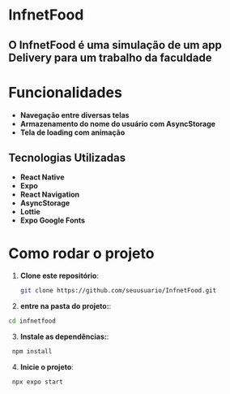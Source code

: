 # InfnetFood

## O InfnetFood é uma simulação de um app Delivery para um trabalho da faculdade

# Funcionalidades

- **Navegação entre diversas telas**
- **Armazenamento do nome do usuário com AsyncStorage**
- **Tela de loading com animação**


## Tecnologias Utilizadas

- **React Native**
- **Expo**
- **React Navigation**
- **AsyncStorage**
- **Lottie**
- **Expo Google Fonts**

# Como rodar o projeto

1. **Clone este repositório**:
   ```bash
   git clone https://github.com/seuusuario/InfnetFood.git


2. **entre na pasta do projeto:**:
 ```bash
cd infnetfood
```

3. **Instale as dependências:**:
 ```bash
  npm install
```

4. **Inicie o projeto**:
 ```bash
  npx expo start
  ```


  
